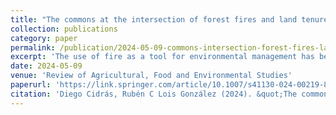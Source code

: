 ```yaml
---
title: "The commons at the intersection of forest fires and land tenure: insights from Galicia (Northwestern Iberia)"
collection: publications
category: paper
permalink: /publication/2024-05-09-commons-intersection-forest-fires-land-tenure
excerpt: 'The use of fire as a tool for environmental management has been widely practiced across societies worldwide as a crucial agent of landscape transformation. However, the recent surge in large forest fires poses significant risks due to their uncontrollable intensity, requiring new strategies in forest management and fire prevention.'
date: 2024-05-09
venue: 'Review of Agricultural, Food and Environmental Studies'
paperurl: 'https://link.springer.com/article/10.1007/s41130-024-00219-8'
citation: 'Diego Cidrás, Rubén C Lois González (2024). &quot;The commons at the intersection of forest fires and land tenure: insights from Galicia .&quot; <i>Review of Agricultural, Food and Environmental Studies</i>. 1(3).'
---
```


